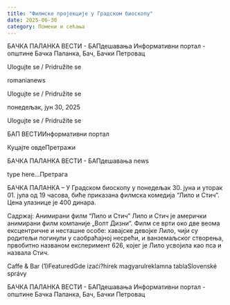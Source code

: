 ```yaml
---
title: "Филмске пројекције у Градском биоскопу"
date: 2025-06-30
category: Помени и сећања
---
```


БАЧКА ПАЛАНКА ВЕСТИ - БАПдешавања Информативни портал - општине Бачка Паланка, Бач, Бачки Петровац

Ulogujte se / Pridružite se

romanianews

Ulogujte se / Pridružite se

понедељак, јун 30, 2025

Ulogujte se / Pridružite se

БАП ВЕСТИИнформативни портал

Куцајте овдеПретражи

БАЧКА ПАЛАНКА ВЕСТИ - БАПдешавања news

type here...Претрага

БАЧКА ПАЛАНКА – У Градском биоскопу у понедељак 30. јуна и уторак 01. јула од 19 часова, биће приказана филмска комедија “Лило и Стич”. Цена улазнице је 400 динара.

Садржај:
Анимирани филм “Лило и Стич”
Лило и Стич је амерички анимирани филм компаније „Волт Дизни“. Филм се врти око две веома ексцентричне и несташне особе: хавајске девојке Лило, чији су родитељи погинули у саобраћајној несрећи, и ванземаљског створења, првобитно названом експеримент 626, којег је Лило усвојила као пса и назвала Стич.

Caffe & Bar (1)FeaturedGde izaći?hírek magyarulreklamna tablaSlovenské správy

БАЧКА ПАЛАНКА ВЕСТИ - БАПдешавања Информативни портал - општине Бачка Паланка, Бач, Бачки Петровац
